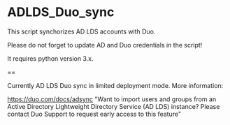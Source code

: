 # ADLDS_Duo_sync

This script synchorizes AD LDS accounts with Duo.

Please do not forget to update AD and Duo credentials in the script!

It requires python version 3.x.

==

Currently AD LDS Duo sync in limited deployment mode. More information:

https://duo.com/docs/adsync
"Want to import users and groups from an Active Directory Lightweight Directory Service (AD LDS) instance? Please contact Duo Support to request early access to this feature"
